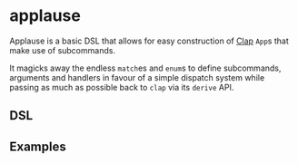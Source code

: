 # applause

Applause is a basic DSL that allows for easy construction of [Clap] `App`s that
make use of subcommands.

It magicks away the endless `match`es and `enum`s to define subcommands,
arguments and handlers in favour of a simple dispatch system while passing as
much as possible back to `clap` via its `derive` API.

## DSL

## Examples

[Clap]: https://github.com/clap-rs/claps
